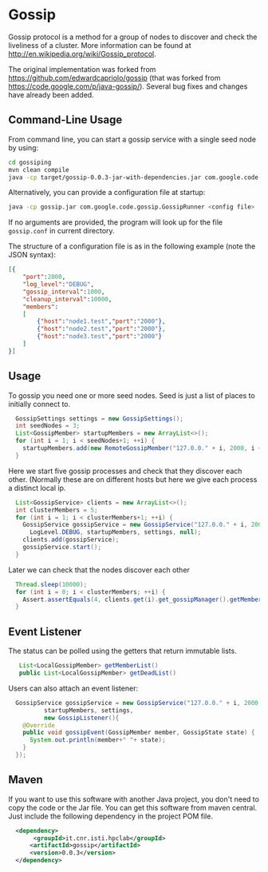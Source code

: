 # Gossip

Gossip protocol is a method for a group of nodes to discover and check the liveliness of a cluster. More information can be found at http://en.wikipedia.org/wiki/Gossip_protocol.

The original implementation was forked from https://github.com/edwardcapriolo/gossip (that was forked from https://code.google.com/p/java-gossip/). Several bug fixes and changes have already been added.

Command-Line Usage
-----

From command line, you can start a gossip service with a single seed node by using:

```bash
cd gossiping
mvn clean compile
java -cp target/gossip-0.0.3-jar-with-dependencies.jar com.google.code.gossip.GossipRunner <port> <seed ip>
```

Alternatively, you can provide a configuration file at startup:

```bash
java -cp gossip.jar com.google.code.gossip.GossipRunner <config file>
```

If no arguments are provided, the program will look up for the file `gossip.conf` in current directory.

The structure of a configuration file is as in the following example (note the JSON syntax):

```json
[{
	"port":2000,
 	"log_level":"DEBUG",
 	"gossip_interval":1000,
 	"cleanup_interval":10000,
 	"members": 
 	[
  		{"host":"node1.test","port":"2000"},
  		{"host":"node2.test","port":"2000"},
  		{"host":"node3.test","port":"2000"}
 	]
}]
```
Usage
-----

To gossip you need one or more seed nodes. Seed is just a list of places to initially connect to.

```java
  GossipSettings settings = new GossipSettings();
  int seedNodes = 3;
  List<GossipMember> startupMembers = new ArrayList<>();
  for (int i = 1; i < seedNodes+1; ++i) {
    startupMembers.add(new RemoteGossipMember("127.0.0." + i, 2000, i + ""));
  }
```

Here we start five gossip processes and check that they discover each other. (Normally these are on different hosts but here we give each process a distinct local ip.

```java
  List<GossipService> clients = new ArrayList<>();
  int clusterMembers = 5;
  for (int i = 1; i < clusterMembers+1; ++i) {
    GossipService gossipService = new GossipService("127.0.0." + i, 2000, i + "",
      LogLevel.DEBUG, startupMembers, settings, null);
    clients.add(gossipService);
    gossipService.start();
  }
```

Later we can check that the nodes discover each other

```java
  Thread.sleep(10000);
  for (int i = 0; i < clusterMembers; ++i) {
    Assert.assertEquals(4, clients.get(i).get_gossipManager().getMemberList().size());
  }
```

Event Listener
------

The status can be polled using the getters that return immutable lists.

```java
   List<LocalGossipMember> getMemberList()
   public List<LocalGossipMember> getDeadList()
```

Users can also attach an event listener:

```java
  GossipService gossipService = new GossipService("127.0.0." + i, 2000, i + "", LogLevel.DEBUG,
          startupMembers, settings,
          new GossipListener(){
    @Override
    public void gossipEvent(GossipMember member, GossipState state) {
      System.out.println(member+" "+ state);
    }
  });
```


Maven
------

If you want to use this software with another Java project, you don't need to copy the code or the Jar file. You can get this software from maven central. Just include the following dependency in the project POM file.

```xml
  <dependency>
       <groupId>it.cnr.isti.hpclab</groupId>
      <artifactId>gossip</artifactId>
      <version>0.0.3</version>
  </dependency>
```
